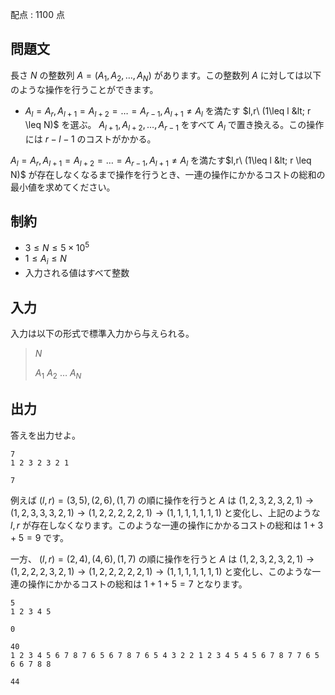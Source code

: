 配点 : $1100$ 点

## 問題文

長さ $N$ の整数列 $A=(A_1,A_2,\dots,A_N)$ があります。この整数列 $A$ に対しては以下のような操作を行うことができます。

- $A_l=A_r, A_{l+1}=A_{l+2}=\dots=A_{r-1}, A_{l+1}\neq A_l$ を満たす $l,r\ (1\leq l &lt; r \leq N)$ を選ぶ。 $A_{l+1},A_{l+2},\dots,A_{r-1}$ をすべて $A_l$ で置き換える。この操作には $r-l-1$ のコストがかかる。

$A_l=A_r, A_{l+1}=A_{l+2}=\dots=A_{r-1}, A_{l+1}\neq A_l$ を満たす$l,r\ (1\leq l &lt; r \leq N)$ が存在しなくなるまで操作を行うとき、一連の操作にかかるコストの総和の最小値を求めてください。

## 制約

- $3 \leq N \leq 5 \times 10^5$
- $1 \leq A_i \leq N$
- 入力される値はすべて整数

## 入力

入力は以下の形式で標準入力から与えられる。

> $N$
> 
> $A_1$ $A_2$ $\dots$ $A_N$

## 出力

答えを出力せよ。

```input1
7
1 2 3 2 3 2 1
```

```output1
7
```

例えば $(l,r)=(3,5), (2,6), (1,7)$ の順に操作を行うと $A$ は $(1,2,3,2,3,2,1)\rightarrow (1,2,3,3,3,2,1) \rightarrow (1,2,2,2,2,2,1) \rightarrow (1,1,1,1,1,1,1)$ と変化し、上記のような $l,r$ が存在しなくなります。このような一連の操作にかかるコストの総和は $1+3+5=9$ です。

一方、 $(l,r)=(2,4), (4,6), (1,7)$ の順に操作を行うと $A$ は $(1,2,3,2,3,2,1)\rightarrow (1,2,2,2,3,2,1) \rightarrow (1,2,2,2,2,2,1) \rightarrow (1,1,1,1,1,1,1)$ と変化し、このような一連の操作にかかるコストの総和は $1+1+5=7$ となります。

```input2
5
1 2 3 4 5
```

```output2
0
```

```input3
40
1 2 3 4 5 6 7 8 7 6 5 6 7 8 7 6 5 4 3 2 2 1 2 3 4 5 4 5 6 7 8 7 7 6 5 6 6 7 8 8
```

```output3
44
```